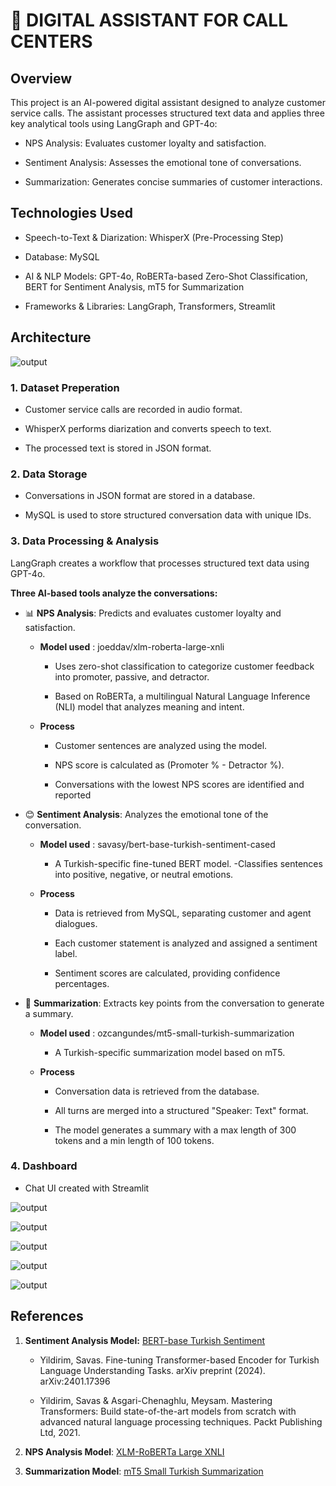 # 🤖 DIGITAL ASSISTANT FOR CALL CENTERS


## Overview
This project is an AI-powered digital assistant designed to analyze customer service calls. The assistant processes structured text data and applies three key analytical tools using LangGraph and GPT-4o:

- NPS Analysis: Evaluates customer loyalty and satisfaction.

- Sentiment Analysis: Assesses the emotional tone of conversations.

- Summarization: Generates concise summaries of customer interactions.

## Technologies Used

- Speech-to-Text & Diarization: WhisperX (Pre-Processing Step)

- Database: MySQL

- AI & NLP Models: GPT-4o, RoBERTa-based Zero-Shot Classification, BERT for Sentiment Analysis, mT5 for Summarization

- Frameworks & Libraries: LangGraph, Transformers, Streamlit

## Architecture

![output](images/architecture.png)

### 1. Dataset Preperation 
- Customer service calls are recorded in audio format.

- WhisperX performs diarization and converts speech to text.

- The processed text is stored in JSON format.

### 2. Data Storage
- Conversations in JSON format are stored in a database.

- MySQL is used to store structured conversation data with unique IDs.

### 3. Data Processing & Analysis
LangGraph creates a workflow that processes structured text data using GPT-4o.

**Three AI-based tools analyze the conversations:** 

- 📊 **NPS Analysis**: Predicts and evaluates customer loyalty and satisfaction.

    - **Model used** : joeddav/xlm-roberta-large-xnli​

        - Uses zero-shot classification to categorize customer feedback into promoter, passive, and detractor.​

        - Based on RoBERTa, a multilingual Natural Language Inference (NLI) model that analyzes meaning and intent.

    - **Process**
        - Customer sentences are analyzed using the model.​

        - NPS score is calculated as (Promoter % - Detractor %).​

        - Conversations with the lowest NPS scores are identified and reported 

- 😊 **Sentiment Analysis**: Analyzes the emotional tone of the conversation.​

    - **Model used** : savasy/bert-base-turkish-sentiment-cased​
        - A Turkish-specific fine-tuned BERT model.​
        -Classifies sentences into positive, negative, or neutral emotions.​

    - **Process**
        - Data is retrieved from MySQL, separating customer and agent dialogues.​

        - Each customer statement is analyzed and assigned a sentiment label.​

        - Sentiment scores are calculated, providing confidence percentages.​



- 📝 **Summarization**: Extracts key points from the conversation to generate a summary.

    - **Model used** : ozcangundes/mt5-small-turkish-summarization​
        - A Turkish-specific summarization model based on mT5.​

    - **Process**
        - Conversation data is retrieved from the database.​

        - All turns are merged into a structured "Speaker: Text" format.​

        - The model generates a summary with a max length of 300 tokens and a min length of 100 tokens.​

### 4. Dashboard

- Chat UI created with Streamlit 

![output](images/1.jpeg)

![output](images/2.jpeg)

![output](images/3.png)

![output](images/4.jpeg)

![output](images/5.jpeg)




## References

1. **Sentiment Analysis Model:** [BERT-base Turkish Sentiment](https://huggingface.co/savasy/bert-base-turkish-sentiment-cased)

    - Yildirim, Savas. Fine-tuning Transformer-based Encoder for Turkish Language Understanding Tasks. arXiv preprint (2024). arXiv:2401.17396

    - Yildirim, Savas & Asgari-Chenaghlu, Meysam. Mastering Transformers: Build state-of-the-art models from scratch with advanced natural language processing techniques. Packt Publishing Ltd, 2021.

2. **NPS Analysis Model**: [XLM-RoBERTa Large XNLI ](https://huggingface.co/joeddav/xlm-roberta-large-xnli) 

3. **Summarization Model**: [mT5 Small Turkish Summarization ](https://huggingface.co/ozcangundes/mt5-small-turkish-summarization)


